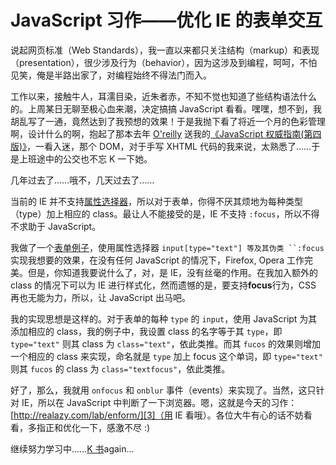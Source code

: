 # JavaScript 习作——优化 IE 的表单交互

说起网页标准（Web Standards），我一直以来都只关注结构（markup）和表现（presentation），很少涉及行为（behavior），因为这涉及到编程，呵呵，不怕见笑，俺是半路出家了，对编程始终不得法门而入。

工作以来，接触牛人，耳濡目染，近朱者赤，不知不觉也知道了些结构语法什么的。上周某日无聊至极心血来潮，决定搞搞 JavaScript 看看。嘿嘿，想不到，我胡乱写了一通，竟然达到了我预想的效果！于是我抛下看了将近一个月的色彩管理啊，设计什么的啊，抱起了那本去年 [O'reilly][0] 送我的[《JavaScript 权威指南(第四版)》][1]，一看入迷，那个 DOM，对于手写 XHTML 代码的我来说，太熟悉了……于是上班途中的公交也不忘 K 一下她。

几年过去了……哦不，几天过去了……

当前的 IE 并不支持[属性选择器][2]，所以对于表单，你得不厌其烦地为每种类型（type）加上相应的 class。最让人不能接受的是，IE 不支持 `:focus`，所以不得不求助于 JavaScript。

我做了一个[表单例子][3]，使用属性选择器 ` input[type="text"] 等及其伪类 ``:focus ` 实现我想要的效果，在没有任何 JavaScript 的情况下，Firefox, Opera 工作完美。但是，你知道我要说什么了，对，是 IE，没有丝毫的作用。在我加入额外的 class 的情况下可以为 IE 进行样式化，然而遗憾的是，要支持**focus**行为，CSS 再也无能为力，所以，让 JavaScript 出马吧。

我的实现思想是这样的。对于表单的每种 `type` 的 `input`，使用 JavaScript 为其添加相应的 class，我的例子中，我设置 class 的名字等于其 `type`，即 `type="text"` 则其 class 为 `class="text"`，依此类推。而其 `fucos` 的效果则增加一个相应的 class 来实现，命名就是 `type` 加上 focus 这个单词，即 `type="text"` 则其 `fucos` 的 class 为 `class="textfocus"`，依此类推。

好了，那么，我就用 `onfocus` 和 `onblur` 事件（events）来实现了。当然，这只针对 IE，所以在 JavaScript 中判断了一下浏览器。嗯，这就是今天的习作：[http://realazy.com/lab/enform/][3]（用 IE 看哦）。各位大牛有心的话不妨看看，多指正和优化一下，感激不尽 :)

继续努力学习中……[K 书][4]again...

[0]: http://oreilly.com.cn
[1]: http://oreilly.com.cn/book.php?bn=7-111-11091-9
[2]: /posts/2005-08-29-css-attrib-selector.html
[3]: http://realazy.com/lab/enform/
[4]: http://www.douban.com/people/realazy/
